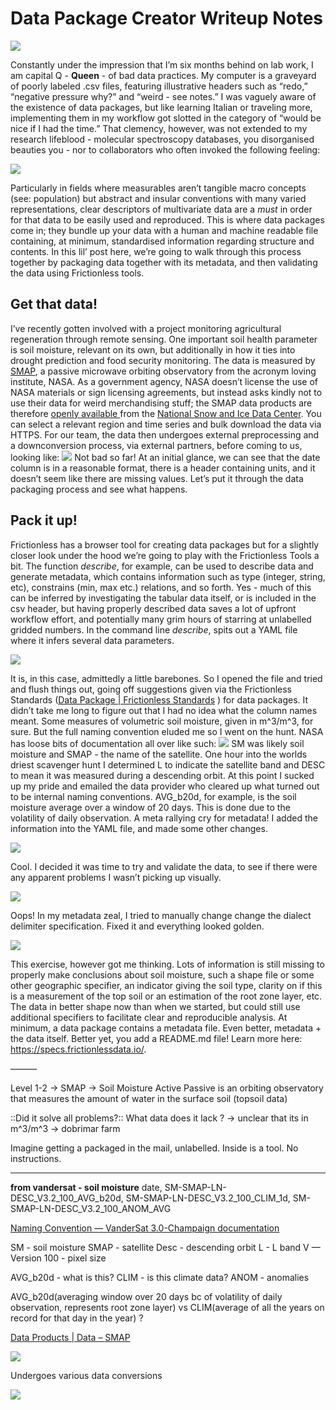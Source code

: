 # Data Package Creator Writeup Notes

![](Data%20Package%20Creator%20Writeup%20Notes/Screenshot%202022-01-26%20at%2009.45.34.png)

Constantly under the impression that I’m six months behind on lab work, I am capital Q - **Queen** - of bad data practices. My computer is a graveyard of poorly labeled .csv files, featuring illustrative headers such as “redo,” “negative pressure why?” and “weird - see notes.”  I was vaguely aware of the existence of data packages, but like learning Italian or traveling more, implementing them in my workflow got slotted in the category of “would be nice if I had the time.”  That clemency, however, was not extended to my research lifeblood - molecular spectroscopy databases, you disorganised beauties you - nor to collaborators who often invoked the following feeling:  
 
![](Data%20Package%20Creator%20Writeup%20Notes/norm_normal_file_format_2x.png)

Particularly in fields where measurables aren’t tangible macro concepts (see: population) but abstract and insular conventions with many varied representations, clear descriptors of multivariate data are a _must_ in order for that data to be easily used and reproduced.  This is where data packages come in; they bundle up your data with a human and machine readable file containing, at minimum, standardised information regarding structure and contents. In this lil’ post here, we’re going to walk through this process together by packaging data together with its metadata, and then validating the data using Frictionless tools.

## Get that data! 
I’ve recently gotten involved with a project monitoring agricultural regeneration through remote sensing.  One important soil health parameter is soil moisture, relevant on its own, but additionally in how it ties into drought prediction and food security monitoring. The data is measured by [SMAP](https://smap.jpl.nasa.gov/), a passive microwave orbiting observatory from the acronym loving institute, NASA. As a government agency, NASA doesn’t license the use of NASA materials or sign licensing agreements, but instead asks kindly not to use their data for weird merchandising stuff; the SMAP data products are therefore [openly available ](https://earthdata.nasa.gov/earth-observation-data/data-use-policy) from the [National Snow and Ice Data Center](https://nsidc.org/data/smap).  You can select a relevant region and time series and  bulk download the data via HTTPS.  For our team, the data then undergoes external preprocessing and a downconversion process, via external partners, before coming to us, looking like: 
![](Data%20Package%20Creator%20Writeup%20Notes/9272701B-1D90-49AA-95FF-AC0EBF185B70.png)
Not bad so far! At an initial glance, we can see that the date column is in a reasonable format, there is a header containing units, and it doesn’t seem like there are missing values. Let’s put it through the data packaging process and see what happens. 


## Pack it up!
Frictionless has a browser tool for creating data packages  but for a slightly closer look under the hood we’re going to play with the Frictionless Tools a bit. The function _describe_, for example, can be used to describe data and generate metadata, which contains information such as type (integer, string, etc), constrains (min, max etc.) relations, and so forth.  Yes - much of this can be inferred by investigating the tabular data itself, or is included in the csv header, but having properly described data saves a lot of upfront workflow effort, and potentially many grim hours of starring at unlabelled gridded numbers. In the command line  _describe_, spits out a YAML file where it infers several data parameters. 

![](Data%20Package%20Creator%20Writeup%20Notes/Screenshot%202022-01-24%20at%2018.46.05.png)

It is, in this case, admittedly a little barebones. So I opened the file and tried and flush things out, going off suggestions given via the Frictionless Standards ([Data Package | Frictionless Standards](https://specs.frictionlessdata.io//data-package/) ) for data packages. It didn’t take me long to figure out that I had no idea what the column names meant. Some measures of volumetric soil moisture, given in m^3/m^3, for sure. But the full naming convention eluded me so I went on the hunt. NASA has loose bits of documentation all over like such: 
![](Data%20Package%20Creator%20Writeup%20Notes/Screenshot%202022-01-17%20at%2009.25.10.png)
SM was likely soil moisture and SMAP - the name of the satellite.  One hour into the worlds driest scavenger hunt I determined L to indicate the satellite band and DESC to mean it was measured during a descending orbit. At this point I sucked up my pride and emailed the data provider who cleared up what turned out to be internal naming conventions. AVG_b20d, for example, is the soil moisture average over a window of 20 days. This is done due to the volatility of daily observation.  A meta rallying cry for metadata! I added the information into the YAML file, and made some other changes. 

![](Data%20Package%20Creator%20Writeup%20Notes/Screenshot%202022-01-24%20at%2019.31.00.png)

Cool. I decided it was time to try and validate the data, to see if there were any apparent problems I wasn’t picking up visually. 

![](Data%20Package%20Creator%20Writeup%20Notes/Screenshot%202022-01-24%20at%2019.33.13.png)

Oops! In my metadata zeal, I tried to manually change change the dialect delimiter specification. Fixed it and everything looked golden.

![](Data%20Package%20Creator%20Writeup%20Notes/Screenshot%202022-01-24%20at%2019.33.44.png)

This exercise, however got me thinking. Lots of information is still missing to properly make conclusions about soil moisture, such a shape file or some other geographic specifier, an indicator giving the soil type, clarity on if this is a measurement of the top soil or an estimation of the root zone layer, etc.  The data in better shape now than when we started, but could still use additional specifiers to facilitate clear and reproducible analysis. At minimum, a data package contains a metadata file.  Even better, metadata + the data itself. Better yet, you add a README.md file! Learn more here: https://specs.frictionlessdata.io/. 



———

Level 1-2 -> SMAP -> Soil Moisture Active Passive is an orbiting observatory that measures the amount of water in the surface soil (topsoil data)  


::Did it solve all problems?::
What data does it lack ?
-> unclear that its in m^3/m^3 
-> dobrimar farm 

Imagine getting a packaged in the mail, unlabelled. Inside is a tool. No instructions. 

- - - -

**from vandersat - soil moisture**
date,
SM-SMAP-LN-DESC_V3.2_100_AVG_b20d,
SM-SMAP-LN-DESC_V3.2_100_CLIM_1d,
SM-SMAP-LN-DESC_V3.2_100_ANOM_AVG

[Naming Convention — VanderSat 3.0-Champaign documentation](https://docs.vandersat.com/data_access/naming_convention.html)

SM - soil moisture 
SMAP - satellite 
Desc - descending orbit
L - L band 
V — Version 
100 - pixel size 

AVG_b20d - what is this? 
CLIM - is this climate data? 
ANOM - anomalies 

AVG_b20d(averaging window over 20 days bc of volatility of daily observation, represents root zone layer)  vs CLIM(average of all the years on record for that day in the year) ?

[Data Products | Data – SMAP](https://smap.jpl.nasa.gov/data/) 








![](Data%20Package%20Creator%20Writeup%20Notes/7D089AA2-3A4A-4CB8-9E29-FF2199BDE5F9.png)


Undergoes various data conversions 


![](Data%20Package%20Creator%20Writeup%20Notes/245_Screen_Shot_2014-12-19_at_3.33.34_PM.png)
